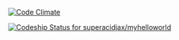 [![Code Climate](https://codeclimate.com/github/superacidjax/myhelloworld/badges/gpa.svg)](https://codeclimate.com/github/superacidjax/myhelloworld)

[ ![Codeship Status for superacidjax/myhelloworld](https://codeship.com/projects/2b7f10a0-5a17-0132-5c35-0ee213902fd1/status)](https://codeship.com/projects/50344)